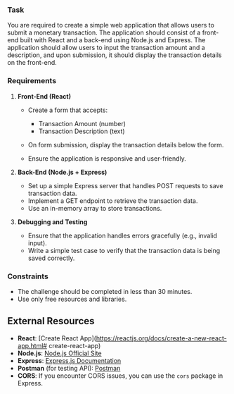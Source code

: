 ### Task

You are required to create a simple web application that allows users to submit a monetary transaction. The application should consist of a front-end built with React and a back-end using Node.js and Express. The application should allow users to input the transaction amount and a description, and upon submission, it should display the transaction details on the front-end.

### Requirements

1.  **Front-End (React)**

    *   Create a form that accepts:

        *   Transaction Amount (number)
        *   Transaction Description (text)

    *   On form submission, display the transaction details below the form.

    *   Ensure the application is responsive and user-friendly.

2.  **Back-End (Node.js + Express)**

    *   Set up a simple Express server that handles POST requests to save transaction data.
    *   Implement a GET endpoint to retrieve the transaction data.
    *   Use an in-memory array to store transactions.

3.  **Debugging and Testing**

    *   Ensure that the application handles errors gracefully (e.g., invalid input).
    *   Write a simple test case to verify that the transaction data is being saved correctly.

### Constraints

*   The challenge should be completed in less than 30 minutes.
*   Use only free resources and libraries.

## External Resources

*   **React**: [Create React App](<https://reactjs.org/docs/create-a-new-react-app.html#> create-react-app)
*   **Node.js**: [Node.js Official Site](https://nodejs.org/en/)
*   **Express**: [Express.js Documentation](https://expressjs.com/)
*   **Postman** (for testing API): [Postman](https://www.postman.com/)
*   **CORS**: If you encounter CORS issues, you can use the `cors` package in Express.
